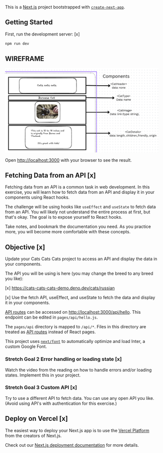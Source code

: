 This is a [Next.js](https://nextjs.org/) project bootstrapped with [`create-next-app`](https://github.com/vercel/next.js/tree/canary/packages/create-next-app).

## Getting Started

First, run the development server: [x]

```bash
npm run dev

```
## WIREFRAME
<img src="https://github.com/Raqueldelamer/next-cats/blob/cat2/src/pages/cat/canva-cat.jpg" > <br />

Open [http://localhost:3000](http://localhost:3000) with your browser to see the result.

## Fetching Data from an API [x]

Fetching data from an API is a common task in web development. In this exercise, you will learn how to fetch data from an API and display it in your components using React hooks.

The challenge will be using hooks like `useEffect` and `useState` to fetch data from an API. You will likely not understand the entire process at first, but that's okay. The goal is to expose yourself to React hooks. 

Take notes, and bookmark the documentation you need. As you practice more, you will become more comfortable with these concepts.

## Objective [x]

Update your Cats Cats Cats project to access an API and display the data in your components.

The API you will be using is here (you may change the breed to any breed you like):

 [x]   https://cats-cats-cats-demo.deno.dev/cats/russian

[x] Use the fetch API, useEffect, and useState to fetch the data and display it in your components.

[API routes](https://nextjs.org/docs/api-routes/introduction) can be accessed on [http://localhost:3000/api/hello](http://localhost:3000/api/hello). This endpoint can be edited in `pages/api/hello.js`.

The `pages/api` directory is mapped to `/api/*`. Files in this directory are treated as [API routes](https://nextjs.org/docs/api-routes/introduction) instead of React pages.

This project uses [`next/font`](https://nextjs.org/docs/basic-features/font-optimization) to automatically optimize and load Inter, a custom Google Font.

### Stretch Goal 2 Error handling or loading state [x]

Watch the video from the reading on how to handle errors and/or loading states. Implement this in your project.

### Stretch Goal 3 Custom API [x]

Try to use a different API to fetch data. You can use any open API you like. (Avoid using API's with authentication for this exercise.)

## Deploy on Vercel [x]

The easiest way to deploy your Next.js app is to use the [Vercel Platform](https://vercel.com/new?utm_medium=default-template&filter=next.js&utm_source=create-next-app&utm_campaign=create-next-app-readme) from the creators of Next.js.

Check out our [Next.js deployment documentation](https://nextjs.org/docs/deployment) for more details.
